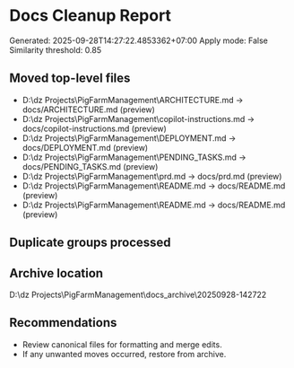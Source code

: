 ﻿# Docs Cleanup Report
Generated: 2025-09-28T14:27:22.4853362+07:00
Apply mode: False
Similarity threshold: 0.85

## Moved top-level files
- D:\dz Projects\PigFarmManagement\ARCHITECTURE.md -> docs/ARCHITECTURE.md (preview)
- D:\dz Projects\PigFarmManagement\copilot-instructions.md -> docs/copilot-instructions.md (preview)
- D:\dz Projects\PigFarmManagement\DEPLOYMENT.md -> docs/DEPLOYMENT.md (preview)
- D:\dz Projects\PigFarmManagement\PENDING_TASKS.md -> docs/PENDING_TASKS.md (preview)
- D:\dz Projects\PigFarmManagement\prd.md -> docs/prd.md (preview)
- D:\dz Projects\PigFarmManagement\README.md -> docs/README.md (preview)
- D:\dz Projects\PigFarmManagement\README.md -> docs/README.md (preview)

## Duplicate groups processed

## Archive location
D:\dz Projects\PigFarmManagement\docs\_archive\20250928-142722

## Recommendations
- Review canonical files for formatting and merge edits.
- If any unwanted moves occurred, restore from archive.
